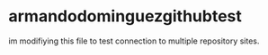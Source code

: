 # armandodominguezgithubtest

im modifiying this file to test connection to multiple repository sites.